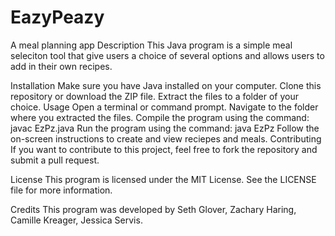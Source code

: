 # EazyPeazy
A meal planning app
Description
This Java program is a simple meal seleciton tool that give users a choice of several options and allows users to add in their own recipes.

Installation
Make sure you have Java installed on your computer.
Clone this repository or download the ZIP file.
Extract the files to a folder of your choice.
Usage
Open a terminal or command prompt.
Navigate to the folder where you extracted the files.
Compile the program using the command: javac EzPz.java
Run the program using the command: java EzPz
Follow the on-screen instructions to create and view reciepes and meals.
Contributing
If you want to contribute to this project, feel free to fork the repository and submit a pull request.

License
This program is licensed under the MIT License. See the LICENSE file for more information.

Credits
This program was developed by Seth Glover, Zachary Haring, Camille Kreager, Jessica Servis.
